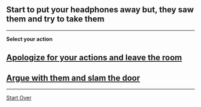 ## Start to put your headphones away but, they saw them and try to take them

--- 

**Select your action**
## [Apologize for your actions and leave the room](https://www.wikihow.com/images/thumb/9/96/Unhappy-Guy-Talks-About-Feelings.png/728px-Unhappy-Guy-Talks-About-Feelings.png)
## [Argue with them and slam the door](https://www.rd.com/wp-content/uploads/2017/10/12_Fights_Secrets-of-Happy-Families_530803483_Roman-Kosolapov-760x506.jpg)

---
[Start Over](../home.md)